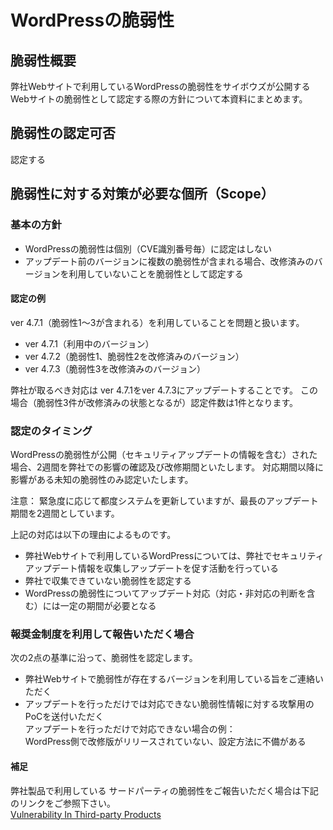 WordPressの脆弱性
====

## 脆弱性概要
弊社Webサイトで利用しているWordPressの脆弱性をサイボウズが公開するWebサイトの脆弱性として認定する際の方針について本資料にまとめます。

## 脆弱性の認定可否
認定する

## 脆弱性に対する対策が必要な個所（Scope）

### 基本の方針
* WordPressの脆弱性は個別（CVE識別番号毎）に認定はしない
* アップデート前のバージョンに複数の脆弱性が含まれる場合、改修済みのバージョンを利用していないことを脆弱性として認定する

#### 認定の例 
ver 4.7.1（脆弱性1〜3が含まれる）を利用していることを問題と扱います。

* ver 4.7.1（利用中のバージョン）
* ver 4.7.2（脆弱性1、脆弱性2を改修済みのバージョン）
* ver 4.7.3（脆弱性3を改修済みのバージョン）

弊社が取るべき対応は ver 4.7.1をver 4.7.3にアップデートすることです。
この場合（脆弱性3件が改修済みの状態となるが）認定件数は1件となります。

### 認定のタイミング
WordPressの脆弱性が公開（セキュリティアップデートの情報を含む）された場合、2週間を弊社での影響の確認及び改修期間といたします。
対応期間以降に影響がある未知の脆弱性のみ認定いたします。

注意：
緊急度に応じて都度システムを更新していますが、最長のアップデート期間を2週間としています。

上記の対応は以下の理由によるものです。  
* 弊社Webサイトで利用しているWordPressについては、弊社でセキュリティアップデート情報を収集しアップデートを促す活動を行っている
* 弊社で収集できていない脆弱性を認定する
* WordPressの脆弱性についてアップデート対応（対応・非対応の判断を含む）には一定の期間が必要となる

### 報奨金制度を利用して報告いただく場合
次の2点の基準に沿って、脆弱性を認定します。  
* 弊社Webサイトで脆弱性が存在するバージョンを利用している旨をご連絡いただく
* アップデートを行っただけでは対応できない脆弱性情報に対する攻撃用のPoCを送付いただく  
  アップデートを行っただけで対応できない場合の例：  
  WordPress側で改修版がリリースされていない、設定方法に不備がある  

#### 補足
弊社製品で利用している サードパーティの脆弱性をご報告いただく場合は下記のリンクをご参照下さい。  
[Vulnerability In Third-party Products](VulnerabilityInThird-partyProducts.md)
